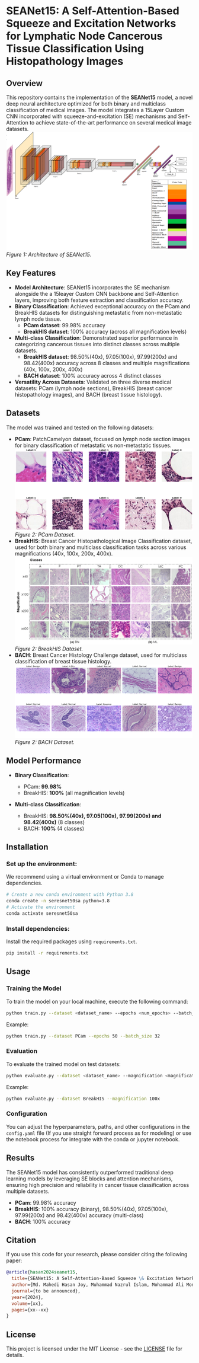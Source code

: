 # SEANet15: A Self-Attention-Based Squeeze and Excitation Networks for Lymphatic Node Cancerous Tissue Classification Using Histopathology Images

## Overview

This repository contains the implementation of the **SEANet15** model, a novel deep neural architecture optimized for both binary and multiclass classification of medical images. The model integrates a 15Layer Custom CNN incorporated with squeeze-and-excitation (SE) mechanisms and Self-Attention to achieve state-of-the-art performance on several medical image datasets.
![Model Architecture](colored_model_arc_copy.png)
*Figure 1: Architecture of SEANet15.*

## Key Features

- **Model Architecture**: SEANet15 incorporates the SE mechanism alongside the a 15leayer Custom CNN backbone and Self-Attention layers, improving both feature extraction and classification accuracy.
- **Binary Classification**: Achieved exceptional accuracy on the PCam and BreakHIS datasets for distinguishing metastatic from non-metastatic lymph node tissue.
  - **PCam dataset**: 99.98% accuracy
  - **BreakHIS dataset**: 100% accuracy (across all magnification levels)
- **Multi-class Classification**: Demonstrated superior performance in categorizing cancerous tissues into distinct classes across multiple datasets.
  - **BreakHIS dataset**: 98.50%(40x), 97.05(100x), 97.99(200x) and 98.42(400x) accuracy across 8 classes and multiple magnifications (40x, 100x, 200x, 400x)
  - **BACH dataset**: 100% accuracy across 4 distinct classes
- **Versatility Across Datasets**: Validated on three diverse medical datasets: PCam (lymph node sections), BreakHIS (breast cancer histopathology images), and BACH (breast tissue histology).

## Datasets

The model was trained and tested on the following datasets:
- **PCam**: PatchCamelyon dataset, focused on lymph node section images for binary classification of metastatic vs non-metastatic tissues.
  ![PCam Dataset](4.png)
*Figure 2: PCam Dataset.*
- **BreakHIS**: Breast Cancer Histopathological Image Classification dataset, used for both binary and multiclass classification tasks across various magnifications (40x, 100x, 200x, 400x).
  ![BreakHIS Dataset](breakhis.png)
*Figure 2: BreakHIS Dataset.*
- **BACH**: Breast Cancer Histology Challenge dataset, used for multiclass classification of breast tissue histology.
  ![BACH Dataset](bach_copy.png)
*Figure 2: BACH Dataset.*

## Model Performance

- **Binary Classification**:
  - PCam: **99.98%**
  - BreakHIS: **100%** (all magnification levels)
  
- **Multi-class Classification**:
  - BreakHIS: **98.50%(40x), 97.05(100x), 97.99(200x) and 98.42(400x)** (8 classes)
  - BACH: **100%** (4 classes)

## Installation

### Set up the environment:

We recommend using a virtual environment or Conda to manage dependencies.

```bash
# Create a new conda environment with Python 3.8
conda create -n seresnet50sa python=3.8
# Activate the environment
conda activate seresnet50sa
```

### Install dependencies:

Install the required packages using `requirements.txt`.

```bash
pip install -r requirements.txt
```

## Usage

### Training the Model

To train the model on your local machine, execute the following command:

```bash
python train.py --dataset <dataset_name> --epochs <num_epochs> --batch_size <batch_size> --magnification <magnification_level>
```

Example:

```bash
python train.py --dataset PCam --epochs 50 --batch_size 32
```

### Evaluation

To evaluate the trained model on test datasets:

```bash
python evaluate.py --dataset <dataset_name> --magnification <magnification_level>
```

Example:

```bash
python evaluate.py --dataset BreakHIS --magnification 100x
```

### Configuration

You can adjust the hyperparameters, paths, and other configurations in the `config.yaml` file (If you use straight forward process as for modeling) or use the notebook process for integrate with the conda or jupyter notebook.

## Results

The SEANet15 model has consistently outperformed traditional deep learning models by leveraging SE blocks and attention mechanisms, ensuring high precision and reliability in cancer tissue classification across multiple datasets.

- **PCam**: 99.98% accuracy
- **BreakHIS**: 100% accuracy (binary), 98.50%(40x), 97.05(100x), 97.99(200x) and 98.42(400x) accuracy (multi-class)
- **BACH**: 100% accuracy

## Citation

If you use this code for your research, please consider citing the following paper:

```bibtex
@article{hasan2024seanet15,
  title={SEANet15: A Self-Attention-Based Squeeze \& Excitation Networks for Lymphatic Node Cancerous Tissue Classification Using Histopathology Images},
  author={Md. Mahedi Hasan Joy, Muhammad Nazrul Islam, Mohammad Ali Moni, Ashery Mbilinyi, Yasushi Inoguchi, Faiz Al Faisal},
  journal={to be announced},
  year={2024},
  volume={xx},
  pages={xx--xx}
}
```

## License

This project is licensed under the MIT License - see the [LICENSE](LICENSE) file for details.

